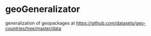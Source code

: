 # geoGeneralizator
generalization of geopackages at https://github.com/datasets/geo-countries/tree/master/data
